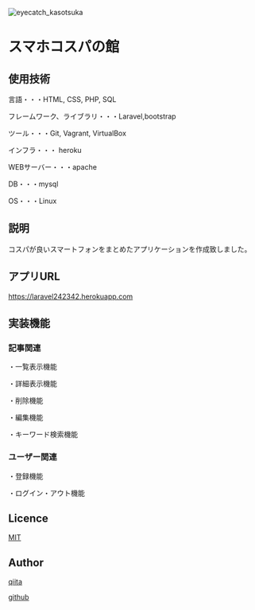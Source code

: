 ![eyecatch_kasotsuka](https://user-images.githubusercontent.com/59543879/75839379-0bdef100-5e0c-11ea-9265-d8730079e3a7.png)

スマホコスパの館
====



## 使用技術
<p>言語・・・HTML, CSS, PHP, SQL</p>
<p>フレームワーク、ライブラリ・・・Laravel,bootstrap</p>
<p>ツール・・・Git, Vagrant, VirtualBox</p>
<p>インフラ・・・ heroku</p>
<p>WEBサーバー・・・apache</p>
<p>DB・・・mysql</p>
<p>OS・・・Linux</p>






## 説明
コスパが良いスマートフォンをまとめたアプリケーションを作成致しました。
## アプリURL
https://laravel242342.herokuapp.com

## 実装機能
<h3>記事関連</h3>
<p>・一覧表示機能</p>
<p>・詳細表示機能</p>
<p>・削除機能</p>
<p>・編集機能</p>
<p>・キーワード検索機能</p>

<h3>ユーザー関連</h3>
<p>・登録機能</p>
<p>・ログイン・アウト機能</p>



 

## Licence

[MIT](https://github.com/tcnksm/tool/blob/master/LICENCE)

## Author

[qiita](https://qiita.com/siraki)

[github](https://github.com/siraki66/laravelkadai.git)

